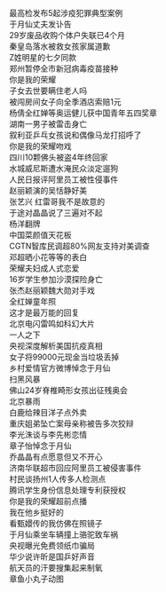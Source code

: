 最高检发布5起涉疫犯罪典型案例  
于月仙丈夫发讣告  
29岁废品收购个体户失联已4个月  
秦皇岛落水被救女孩家属道歉  
Z姓明星的七夕同款  
郑州暂停全市新冠病毒疫苗接种  
你是我的荣耀  
子女去世要瞒住老人吗  
被闯房间女子向全季酒店索赔1元  
杨倩全红婵等奥运健儿获中国青年五四奖章  
湖南一男子被雷击身亡  
叙利亚乒乓女孩说和偶像马龙打招呼了  
你是我的荣耀吻戏  
四川10颗佛头被盗4年终回家  
水城威尼斯遭水淹民众淡定遛狗  
人民日报评阿里员工被性侵事件  
赵丽颖演的吴恬静好美  
张艺兴 红雷哥我不是故意的  
于途对晶晶说了三遍对不起  
杨洋翻牌  
中国菜颜值天花板  
CGTN智库民调超80%网友支持对美调查  
邓超晒小花等等的表白  
荣耀夫妇成人式恋爱  
16岁学生参加沙漠探险身亡  
张杰赵丽颖魏大勋对手戏  
全红婵童年照  
这才是最万能的回复  
北京电闪雷鸣如科幻大片  
一人之下  
央视深度解析美国抗疫真相  
女子将99000元现金当垃圾丢掉  
乡村爱情官方微博悼念于月仙  
扫黑风暴  
佛山24岁脊椎畸形女孩出征残奥会  
北京暴雨  
白鹿给辣目洋子点外卖  
重庆姐弟坠亡案母亲称被告多次狡辩  
李光洙谈与李先彬恋情  
章子怡悼念于月仙  
乔晶晶有点愿意但又不开心  
济南华联超市回应阿里员工被侵害事件  
村民谈扬州1人传多人检测点  
腾讯学生身份信息处理专利获授权  
你是我的荣耀超前点播  
我在他乡挺好的  
看甄嬛传的我仿佛在照镜子  
于月仙乘坐车辆撞上骆驼致车祸  
央视曝光免费领纸巾骗局  
华少说许昕是国乒好声音  
航天员的汗要搜集起来制氧  
章鱼小丸子动图  
